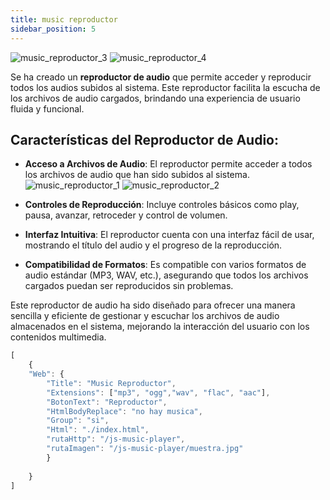 ```yaml
---
title: music reproductor
sidebar_position: 5
---
```


![music_reproductor_3](@site/static/img/modulos_ficheros/music_3.JPG)
![music_reproductor_4](@site/static/img/modulos_ficheros/music_4.JPG)

Se ha creado un **reproductor de audio** que permite acceder y reproducir todos los audios subidos al sistema. Este reproductor facilita la escucha de los archivos de audio cargados, brindando una experiencia de usuario fluida y funcional.

## Características del Reproductor de Audio:
- **Acceso a Archivos de Audio**: El reproductor permite acceder a todos los archivos de audio que han sido subidos al sistema.
![music_reproductor_1](@site/static/img/modulos_ficheros/music.JPG)
![music_reproductor_2](@site/static/img/modulos_ficheros/music_2.JPG)

- **Controles de Reproducción**: Incluye controles básicos como play, pausa, avanzar, retroceder y control de volumen.
- **Interfaz Intuitiva**: El reproductor cuenta con una interfaz fácil de usar, mostrando el título del audio y el progreso de la reproducción.
- **Compatibilidad de Formatos**: Es compatible con varios formatos de audio estándar (MP3, WAV, etc.), asegurando que todos los archivos cargados puedan ser reproducidos sin problemas.

Este reproductor de audio ha sido diseñado para ofrecer una manera sencilla y eficiente de gestionar y escuchar los archivos de audio almacenados en el sistema, mejorando la interacción del usuario con los contenidos multimedia.

```jsx title="clepnid.json"
[
	{
    "Web": {
        "Title": "Music Reproductor",
        "Extensions": ["mp3", "ogg","wav", "flac", "aac"],
        "BotonText": "Reproductor",
        "HtmlBodyReplace": "no hay musica",
		"Group": "si",
		"Html": "./index.html",
		"rutaHttp": "/js-music-player",
		"rutaImagen": "/js-music-player/muestra.jpg"
        }
	
    }
]
```